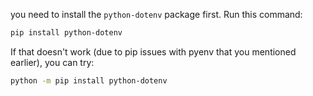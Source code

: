 you need to install the `python-dotenv` package first. Run this command:

```bash
pip install python-dotenv
```

If that doesn't work (due to pip issues with pyenv that you mentioned earlier), you can try:
```bash
python -m pip install python-dotenv
```
